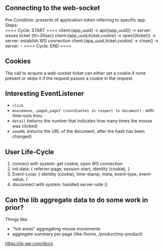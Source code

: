 ## Connecting to the web-socket
Pre-Condition: presents of application-token referring to specific app.<br>
Steps:<br>
==== Cycle: START ====
client:{app_uuid}                -> api({app_uuid}) -> server: issues ticket (ttl=30sec)
client:{app_uuid,ticket,cookie}  -> open({ticket})  -> server: establish WS connection
client:{app_uuid,ticket,cookie}  -> close()         -> server: -
==== Cycle: END   ====

## Cookies
The call to acquire a web-socket ticket can either set a cookie if none present or skips it
if the request passes a cookie in the request.

## Interesting EventListener
- `click`
- `mousemove, pageX,pageY (coordiantes in respect to document)` : with time-outs thou
- `detail` (returns the number that indicates how many times the mouse was clicked)
- `newURL` (returns the URL of the document, after the hash has been changed)

## User Life-Cycle
1) connect with system: get cookie, open WS connection
2) init data: {
    referrer-page,
    session-start,
    identity (cookie),
}
3) Event-Loop: {
    identity (cookie),
    time-stamp,
    meta,
    event-type,
    event-value,
}
4) disconnect with system: handled server-side ()

## Can the lib aggregate data to do some work in prior?
Things like: 
- "hot areas" aggregating mouse movements
- aggregate summary per page (like /home, /product/my-product)


https://ip-api.com/docs